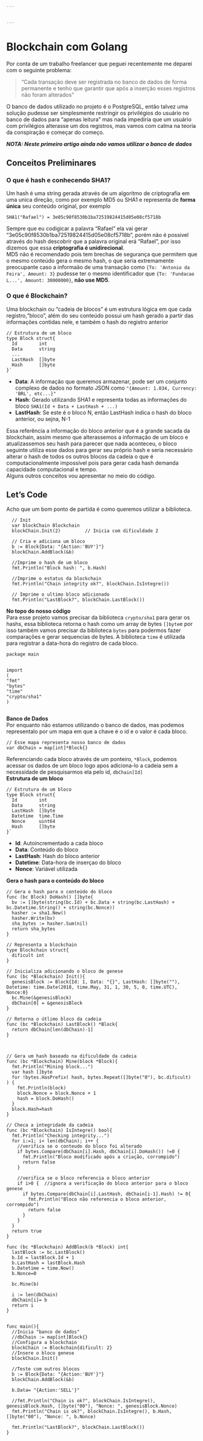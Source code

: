 ```yaml
---


---
```


<h1 id="blockchain-com-golang">Blockchain com Golang</h1>
<p>Por conta de um trabalho freelancer que peguei recentemente me deparei com o seguinte problema:</p>
<blockquote>
<p>“Cada transação deve ser registrada no banco de dados de forma permanente e tenho que garantir que após a inserção esses registros não foram alterados”</p>
</blockquote>
<p>O banco de dados utilizado no projeto é o PostgreSQL, então talvez uma solução pudesse ser simplesmente restringir os privilégios do usuário no banco de dados para “apenas leitura” mas nada impediria que um usuário com privilégios alterasse um dos registros, mas vamos com calma na teoria da conspiração e começar do começo.</p>
<p><em><strong>NOTA: Neste primeiro artigo ainda não vamos utilizar o banco de dados</strong></em></p>
<h2 id="conceitos-preliminares">Conceitos Preliminares</h2>
<h3 id="o-que-é-hash-e-conhecendo-sha1">O que é hash e conhecendo SHA1?</h3>
<p>Um hash é uma string gerada através de um algoritmo de criptografia em uma unica direção, como por exemplo MD5 ou SHA1 e representa de <strong>forma única</strong> seu conteúdo original, por exemplo</p>
<pre><code>SHA1("Rafael") = 3e05c90f8530b1ba72519824415d05e08cf5718b
</code></pre>
<p>Sempre que eu codigicar a palavra “Rafael” ela vai gerar “3e05c90f8530b1ba72519824415d05e08cf5718b”, porém não é possivel através do hash descobrir que a palavra original erá “Rafael”, por isso dizemos que essa <strong>criptografia é unidirecional</strong>.<br>
MD5 não é recomendado pois tem brechas de segurança que permitem que o mesmo conteúdo gera o mesmo hash, o que seria extremamente preocupante caso a informaão de uma transação como <code>{To: 'Antonio da Feira', Amount: 3}</code> pudesse ter o mesmo identificador que <code>{To: 'Fundacao L...', Amount: 30000000}</code>, <strong>não use MD5</strong>.</p>
<h3 id="o-que-é-blockchain">O que é Blockchain?</h3>
<p>Uma blockchain ou “cadeia de blocos” é um estrutura lógica em que cada registro,“bloco”, além do seu conteúdo possui um hash gerado a partir das informações contidas nele, e também o hash do registro anterior</p>
<pre class=" language-go"><code class="prism  language-go"><span class="token comment">// Estrutura de um bloco</span>
<span class="token keyword">type</span> Block <span class="token keyword">struct</span><span class="token punctuation">{</span>
  Id        <span class="token builtin">int</span>
  Data      <span class="token builtin">string</span>
  <span class="token operator">...</span>
  LastHash  <span class="token punctuation">[</span><span class="token punctuation">]</span><span class="token builtin">byte</span>
  Hash      <span class="token punctuation">[</span><span class="token punctuation">]</span><span class="token builtin">byte</span>
<span class="token punctuation">}</span>`
</code></pre>
<ul>
<li><strong>Data</strong>: A informação que queremos armazenar, pode ser um conjunto complexo de dados no formato JSON como <code>"{Amount: 1.034, Currency: 'BRL', etc...}"</code></li>
<li><strong>Hash</strong>: Gerado utilizando SHA1 e representa todas as informações do bloco <code>SHA1(Id + Data + LastHash + ...)</code></li>
<li><strong>LastHash</strong>: Se este é o bloco N, então LastHash indica o hash do bloco anterior, ou sejna, N-1</li>
</ul>
<p>Essa referência a informação do bloco anterior que é a grande sacada da blockchain, assim mesmo que alterassemos a informação de um bloco e atualizassemos seu hash para parecer que nada aconteceu, o bloco seguinte utiliza esse dados para gerar seu próprio hash e seria necessário alterar o hash de todos os outros blocos da cadeia o que é computacionalmente impossível pois para gerar cada hash demanda capacidade computacional e tempo.<br>
Alguns outros conceitos vou apresentar no meio do código.</p>
<h2 id="lets-code">Let’s Code</h2>
<p>Acho que um bom ponto de partida é como queremos utilizar a biblioteca.</p>
<pre class=" language-go"><code class="prism  language-go">  <span class="token comment">// Init</span>
  <span class="token keyword">var</span> blockChain Blockchain
  blockChain<span class="token punctuation">.</span><span class="token function">Init</span><span class="token punctuation">(</span><span class="token number">2</span><span class="token punctuation">)</span>  		<span class="token comment">// Inicia com dificuldade 2 </span>
</code></pre>
<pre class=" language-go"><code class="prism  language-go">  <span class="token comment">// Cria e adiciona um bloco</span>
  b <span class="token operator">:=</span> Block<span class="token punctuation">{</span>Data<span class="token punctuation">:</span> <span class="token string">"{Action:'BUY'}"</span><span class="token punctuation">}</span>
  blockChain<span class="token punctuation">.</span><span class="token function">AddBlock</span><span class="token punctuation">(</span><span class="token operator">&amp;</span>b<span class="token punctuation">)</span>
</code></pre>
<pre class=" language-go"><code class="prism  language-go">  <span class="token comment">//Imprime o hash de um bloco</span>
  fmt<span class="token punctuation">.</span><span class="token function">Println</span><span class="token punctuation">(</span><span class="token string">"Block hash: "</span><span class="token punctuation">,</span> b<span class="token punctuation">.</span>Hash<span class="token punctuation">)</span>
</code></pre>
<pre class=" language-go"><code class="prism  language-go">  <span class="token comment">//Imprime o estatus da blockchain</span>
  fmt<span class="token punctuation">.</span><span class="token function">Println</span><span class="token punctuation">(</span><span class="token string">"Chain integrity ok?"</span><span class="token punctuation">,</span> blockChain<span class="token punctuation">.</span><span class="token function">IsIntegre</span><span class="token punctuation">(</span><span class="token punctuation">)</span><span class="token punctuation">)</span>
</code></pre>
<pre class=" language-go"><code class="prism  language-go">  <span class="token comment">// Imprime o ultimo bloco adicionado</span>
  fmt<span class="token punctuation">.</span><span class="token function">Println</span><span class="token punctuation">(</span><span class="token string">"LastBlock?"</span><span class="token punctuation">,</span> blockChain<span class="token punctuation">.</span><span class="token function">LastBlock</span><span class="token punctuation">(</span><span class="token punctuation">)</span><span class="token punctuation">)</span>
</code></pre>
<p><strong>No topo do nosso código</strong><br>
Para esse projeto vamos precisar da biblioteca <code>crypto/sha1</code> para gerar os hashs, essa biblioteca retorna o hash como um array de bytes <code>[]byte</code>e por isso também vamos precisar da biblioteca <code>bytes</code> para podermos fazer comparações e gerar sequencias de bytes. A biblioteca <code>time</code> é utilizada para registrar a data-hora do registro de cada bloco.</p>
<pre class=" language-go"><code class="prism  language-go"><span class="token keyword">package</span> main

<span class="token keyword">import</span> <span class="token punctuation">(</span>
  <span class="token string">"fmt"</span>
  <span class="token string">"bytes"</span>
  <span class="token string">"time"</span>
  <span class="token string">"crypto/sha1"</span>
  <span class="token punctuation">)</span>
</code></pre>
<p><strong>Banco de Dados</strong><br>
Por enquanto não estamos utilizando o banco de dados, mas podemos representalo por um mapa em que a chave é o id e o valor é cada bloco.</p>
<pre class=" language-go"><code class="prism  language-go"><span class="token comment">// Esse mapa representa nosso banco de dados</span>
<span class="token keyword">var</span> dbChain <span class="token operator">=</span> <span class="token keyword">map</span><span class="token punctuation">[</span><span class="token builtin">int</span><span class="token punctuation">]</span><span class="token operator">*</span>Block<span class="token punctuation">{</span><span class="token punctuation">}</span>
</code></pre>
<p>Referenciando cada bloco através de um ponteiro, <code>*Block</code>, podemos acessar os dados de um bloco logo apos adiciona-lo a cadeia sem a necessidade de pesquisarmos ela pelo id, <code>dbChain[Id]</code><br>
<strong>Estrutura de um bloco</strong></p>
<pre class=" language-go"><code class="prism  language-go"><span class="token comment">// Estrutura de um bloco</span>
<span class="token keyword">type</span> Block <span class="token keyword">struct</span><span class="token punctuation">{</span>
  Id        <span class="token builtin">int</span>
  Data      <span class="token builtin">string</span>
  LastHash  <span class="token punctuation">[</span><span class="token punctuation">]</span><span class="token builtin">byte</span>
  Datetime  time<span class="token punctuation">.</span>Time
  Nonce     <span class="token builtin">uint64</span>
  Hash      <span class="token punctuation">[</span><span class="token punctuation">]</span><span class="token builtin">byte</span>
<span class="token punctuation">}</span>`
</code></pre>
<ul>
<li><strong>Id</strong>: Autoincrementado a cada bloco</li>
<li><strong>Data</strong>: Conteúdo do bloco</li>
<li><strong>LastHash</strong>: Hash do bloco anterior</li>
<li><strong>Datetime</strong>: Data-hora de inserçao do bloco</li>
<li><strong>Nonce</strong>: Variável utilizada</li>
</ul>
<p><strong>Gera o hash para o conteúdo do bloco</strong></p>
<pre class=" language-go"><code class="prism  language-go"><span class="token comment">// Gera o hash para o conteúdo do bloco</span>
<span class="token keyword">func</span> <span class="token punctuation">(</span>bc Block<span class="token punctuation">)</span> <span class="token function">DoHash</span><span class="token punctuation">(</span><span class="token punctuation">)</span> <span class="token punctuation">[</span><span class="token punctuation">]</span><span class="token builtin">byte</span><span class="token punctuation">{</span>
  bv <span class="token operator">:=</span> <span class="token punctuation">[</span><span class="token punctuation">]</span><span class="token function">byte</span><span class="token punctuation">(</span><span class="token function">string</span><span class="token punctuation">(</span>bc<span class="token punctuation">.</span>Id<span class="token punctuation">)</span> <span class="token operator">+</span> bc<span class="token punctuation">.</span>Data <span class="token operator">+</span> <span class="token function">string</span><span class="token punctuation">(</span>bc<span class="token punctuation">.</span>LastHash<span class="token punctuation">)</span> <span class="token operator">+</span> bc<span class="token punctuation">.</span>Datetime<span class="token punctuation">.</span><span class="token function">String</span><span class="token punctuation">(</span><span class="token punctuation">)</span> <span class="token operator">+</span> <span class="token function">string</span><span class="token punctuation">(</span>bc<span class="token punctuation">.</span>Nonce<span class="token punctuation">)</span><span class="token punctuation">)</span>
  hasher <span class="token operator">:=</span> sha1<span class="token punctuation">.</span><span class="token function">New</span><span class="token punctuation">(</span><span class="token punctuation">)</span>
  hasher<span class="token punctuation">.</span><span class="token function">Write</span><span class="token punctuation">(</span>bv<span class="token punctuation">)</span>
  sha_bytes <span class="token operator">:=</span> hasher<span class="token punctuation">.</span><span class="token function">Sum</span><span class="token punctuation">(</span><span class="token boolean">nil</span><span class="token punctuation">)</span>
  <span class="token keyword">return</span> sha_bytes
<span class="token punctuation">}</span>
</code></pre>
<pre class=" language-go"><code class="prism  language-go"><span class="token comment">// Representa a blockchain</span>
<span class="token keyword">type</span> Blockchain <span class="token keyword">struct</span><span class="token punctuation">{</span>
  dificult <span class="token builtin">int</span>
<span class="token punctuation">}</span>
</code></pre>
<pre class=" language-go"><code class="prism  language-go"><span class="token comment">// Inicializa adicionando o bloco de genese</span>
<span class="token keyword">func</span> <span class="token punctuation">(</span>bc <span class="token operator">*</span>Blockchain<span class="token punctuation">)</span> <span class="token function">Init</span><span class="token punctuation">(</span><span class="token punctuation">)</span><span class="token punctuation">{</span>
  genesisBlock <span class="token operator">:=</span> Block<span class="token punctuation">{</span>Id<span class="token punctuation">:</span> <span class="token number">1</span><span class="token punctuation">,</span> Data<span class="token punctuation">:</span> <span class="token string">"{}"</span><span class="token punctuation">,</span> LastHash<span class="token punctuation">:</span> <span class="token punctuation">[</span><span class="token punctuation">]</span><span class="token function">byte</span><span class="token punctuation">(</span><span class="token string">""</span><span class="token punctuation">)</span><span class="token punctuation">,</span> Datetime<span class="token punctuation">:</span> time<span class="token punctuation">.</span><span class="token function">Date</span><span class="token punctuation">(</span><span class="token number">2018</span><span class="token punctuation">,</span> time<span class="token punctuation">.</span>May<span class="token punctuation">,</span> <span class="token number">31</span><span class="token punctuation">,</span> <span class="token number">1</span><span class="token punctuation">,</span> <span class="token number">30</span><span class="token punctuation">,</span> <span class="token number">5</span><span class="token punctuation">,</span> <span class="token number">0</span><span class="token punctuation">,</span> time<span class="token punctuation">.</span>UTC<span class="token punctuation">)</span><span class="token punctuation">,</span> Nonce<span class="token punctuation">:</span><span class="token number">0</span><span class="token punctuation">}</span>
  bc<span class="token punctuation">.</span><span class="token function">Mine</span><span class="token punctuation">(</span><span class="token operator">&amp;</span>genesisBlock<span class="token punctuation">)</span>
  dbChain<span class="token punctuation">[</span><span class="token number">0</span><span class="token punctuation">]</span> <span class="token operator">=</span> <span class="token operator">&amp;</span>genesisBlock
<span class="token punctuation">}</span>
</code></pre>
<pre class=" language-go"><code class="prism  language-go"><span class="token comment">// Retorna o útlimo bloco da cadeia</span>
<span class="token keyword">func</span> <span class="token punctuation">(</span>bc <span class="token operator">*</span>Blockchain<span class="token punctuation">)</span> <span class="token function">LastBlock</span><span class="token punctuation">(</span><span class="token punctuation">)</span> <span class="token operator">*</span>Block<span class="token punctuation">{</span>
  <span class="token keyword">return</span> dbChain<span class="token punctuation">[</span><span class="token function">len</span><span class="token punctuation">(</span>dbChain<span class="token punctuation">)</span><span class="token operator">-</span><span class="token number">1</span><span class="token punctuation">]</span>
<span class="token punctuation">}</span>

</code></pre>
<pre class=" language-go"><code class="prism  language-go"><span class="token comment">// Gera um hash baseado na dificuldade da cadeia</span>
<span class="token keyword">func</span> <span class="token punctuation">(</span>bc <span class="token operator">*</span>Blockchain<span class="token punctuation">)</span> <span class="token function">Mine</span><span class="token punctuation">(</span>block <span class="token operator">*</span>Block<span class="token punctuation">)</span><span class="token punctuation">{</span>
  fmt<span class="token punctuation">.</span><span class="token function">Println</span><span class="token punctuation">(</span><span class="token string">"Mining block..."</span><span class="token punctuation">)</span>
  <span class="token keyword">var</span> hash <span class="token punctuation">[</span><span class="token punctuation">]</span><span class="token builtin">byte</span>
  <span class="token keyword">for</span> <span class="token operator">!</span>bytes<span class="token punctuation">.</span><span class="token function">HasPrefix</span><span class="token punctuation">(</span> hash<span class="token punctuation">,</span> bytes<span class="token punctuation">.</span><span class="token function">Repeat</span><span class="token punctuation">(</span><span class="token punctuation">[</span><span class="token punctuation">]</span><span class="token function">byte</span><span class="token punctuation">(</span><span class="token string">"0"</span><span class="token punctuation">)</span><span class="token punctuation">,</span> bc<span class="token punctuation">.</span>dificult<span class="token punctuation">)</span>  <span class="token punctuation">)</span> <span class="token punctuation">{</span>
    fmt<span class="token punctuation">.</span><span class="token function">Println</span><span class="token punctuation">(</span>block<span class="token punctuation">)</span>
    block<span class="token punctuation">.</span>Nonce <span class="token operator">=</span> block<span class="token punctuation">.</span>Nonce <span class="token operator">+</span> <span class="token number">1</span>
    hash <span class="token operator">=</span> block<span class="token punctuation">.</span><span class="token function">DoHash</span><span class="token punctuation">(</span><span class="token punctuation">)</span>
  <span class="token punctuation">}</span>
  block<span class="token punctuation">.</span>Hash<span class="token operator">=</span>hash
<span class="token punctuation">}</span>
</code></pre>
<pre class=" language-go"><code class="prism  language-go"><span class="token comment">// Checa a integridade da cadeia</span>
<span class="token keyword">func</span> <span class="token punctuation">(</span>bc <span class="token operator">*</span>Blockchain<span class="token punctuation">)</span> <span class="token function">IsIntegre</span><span class="token punctuation">(</span><span class="token punctuation">)</span> <span class="token builtin">bool</span><span class="token punctuation">{</span>
  fmt<span class="token punctuation">.</span><span class="token function">Println</span><span class="token punctuation">(</span><span class="token string">"Checking integrity..."</span><span class="token punctuation">)</span>
  <span class="token keyword">for</span> i<span class="token operator">:=</span><span class="token number">1</span><span class="token punctuation">;</span> i<span class="token operator">&lt;</span> <span class="token function">len</span><span class="token punctuation">(</span>dbChain<span class="token punctuation">)</span><span class="token punctuation">;</span> i<span class="token operator">++</span> <span class="token punctuation">{</span>
    <span class="token comment">//verifica se o conteudo do bloco foi alterado</span>
    <span class="token keyword">if</span> bytes<span class="token punctuation">.</span><span class="token function">Compare</span><span class="token punctuation">(</span>dbChain<span class="token punctuation">[</span>i<span class="token punctuation">]</span><span class="token punctuation">.</span>Hash<span class="token punctuation">,</span> dbChain<span class="token punctuation">[</span>i<span class="token punctuation">]</span><span class="token punctuation">.</span><span class="token function">DoHash</span><span class="token punctuation">(</span><span class="token punctuation">)</span><span class="token punctuation">)</span> <span class="token operator">!=</span><span class="token number">0</span> <span class="token punctuation">{</span>
      fmt<span class="token punctuation">.</span><span class="token function">Println</span><span class="token punctuation">(</span><span class="token string">"Bloco modificado após a criação, corrompido"</span><span class="token punctuation">)</span>
      <span class="token keyword">return</span> <span class="token boolean">false</span>
    <span class="token punctuation">}</span>

    <span class="token comment">//verifica se o bloco referencia o bloco anterior</span>
    <span class="token keyword">if</span> i<span class="token operator">&gt;</span><span class="token number">0</span> <span class="token punctuation">{</span>  <span class="token comment">//ignora a verificação do bloco anterior para o bloco genese</span>
      <span class="token keyword">if</span> bytes<span class="token punctuation">.</span><span class="token function">Compare</span><span class="token punctuation">(</span>dbChain<span class="token punctuation">[</span>i<span class="token punctuation">]</span><span class="token punctuation">.</span>LastHash<span class="token punctuation">,</span> dbChain<span class="token punctuation">[</span>i<span class="token number">-1</span><span class="token punctuation">]</span><span class="token punctuation">.</span>Hash<span class="token punctuation">)</span> <span class="token operator">!=</span> <span class="token number">0</span><span class="token punctuation">{</span>
        fmt<span class="token punctuation">.</span><span class="token function">Println</span><span class="token punctuation">(</span><span class="token string">"Bloco não referencia o bloco anterior, corrompido"</span><span class="token punctuation">)</span>
        <span class="token keyword">return</span> <span class="token boolean">false</span>
      <span class="token punctuation">}</span>
    <span class="token punctuation">}</span>
  <span class="token punctuation">}</span>
  <span class="token keyword">return</span> <span class="token boolean">true</span>
<span class="token punctuation">}</span>
</code></pre>
<pre class=" language-go"><code class="prism  language-go"><span class="token keyword">func</span> <span class="token punctuation">(</span>bc <span class="token operator">*</span>Blockchain<span class="token punctuation">)</span> <span class="token function">AddBlock</span><span class="token punctuation">(</span>b <span class="token operator">*</span>Block<span class="token punctuation">)</span> <span class="token builtin">int</span><span class="token punctuation">{</span>
  lastBlock <span class="token operator">:=</span> bc<span class="token punctuation">.</span><span class="token function">LastBlock</span><span class="token punctuation">(</span><span class="token punctuation">)</span>
  b<span class="token punctuation">.</span>Id <span class="token operator">=</span> lastBlock<span class="token punctuation">.</span>Id <span class="token operator">+</span> <span class="token number">1</span>
  b<span class="token punctuation">.</span>LastHash <span class="token operator">=</span> lastBlock<span class="token punctuation">.</span>Hash
  b<span class="token punctuation">.</span>Datetime <span class="token operator">=</span> time<span class="token punctuation">.</span><span class="token function">Now</span><span class="token punctuation">(</span><span class="token punctuation">)</span>
  b<span class="token punctuation">.</span>Nonce<span class="token operator">=</span><span class="token number">0</span>

  bc<span class="token punctuation">.</span><span class="token function">Mine</span><span class="token punctuation">(</span>b<span class="token punctuation">)</span>

  i <span class="token operator">:=</span> <span class="token function">len</span><span class="token punctuation">(</span>dbChain<span class="token punctuation">)</span>
  dbChain<span class="token punctuation">[</span>i<span class="token punctuation">]</span><span class="token operator">=</span> b
  <span class="token keyword">return</span> i
<span class="token punctuation">}</span>
</code></pre>
<pre class=" language-go"><code class="prism  language-go">
<span class="token keyword">func</span> <span class="token function">main</span><span class="token punctuation">(</span><span class="token punctuation">)</span><span class="token punctuation">{</span>
  <span class="token comment">//Inicia "banco de dados"</span>
  <span class="token comment">//dbChain := map[int]Block{}</span>
  <span class="token comment">//Configura a blockchain</span>
  blockChain <span class="token operator">:=</span> Blockchain<span class="token punctuation">{</span>dificult<span class="token punctuation">:</span> <span class="token number">2</span><span class="token punctuation">}</span>
  <span class="token comment">//Insere o bloco genese</span>
  blockChain<span class="token punctuation">.</span><span class="token function">Init</span><span class="token punctuation">(</span><span class="token punctuation">)</span>

  <span class="token comment">//Teste com outros blocos</span>
  b <span class="token operator">:=</span> Block<span class="token punctuation">{</span>Data<span class="token punctuation">:</span> <span class="token string">"{Action:'BUY'}"</span><span class="token punctuation">}</span>
  blockChain<span class="token punctuation">.</span><span class="token function">AddBlock</span><span class="token punctuation">(</span><span class="token operator">&amp;</span>b<span class="token punctuation">)</span>

  b<span class="token punctuation">.</span>Data<span class="token operator">=</span> <span class="token string">"{Action:'SELL'}"</span>

  <span class="token comment">//fmt.Println("Chain is ok?", blockChain.IsIntegre(), genesisBlock.Hash, []byte("00"), "Nonce: ", genesisBlock.Nonce)</span>
  fmt<span class="token punctuation">.</span><span class="token function">Println</span><span class="token punctuation">(</span><span class="token string">"Chain is ok?"</span><span class="token punctuation">,</span> blockChain<span class="token punctuation">.</span><span class="token function">IsIntegre</span><span class="token punctuation">(</span><span class="token punctuation">)</span><span class="token punctuation">,</span> b<span class="token punctuation">.</span>Hash<span class="token punctuation">,</span> <span class="token punctuation">[</span><span class="token punctuation">]</span><span class="token function">byte</span><span class="token punctuation">(</span><span class="token string">"00"</span><span class="token punctuation">)</span><span class="token punctuation">,</span> <span class="token string">"Nonce: "</span><span class="token punctuation">,</span> b<span class="token punctuation">.</span>Nonce<span class="token punctuation">)</span>

  fmt<span class="token punctuation">.</span><span class="token function">Println</span><span class="token punctuation">(</span><span class="token string">"LastBlock?"</span><span class="token punctuation">,</span> blockChain<span class="token punctuation">.</span><span class="token function">LastBlock</span><span class="token punctuation">(</span><span class="token punctuation">)</span><span class="token punctuation">)</span>
<span class="token punctuation">}</span>

</code></pre>

